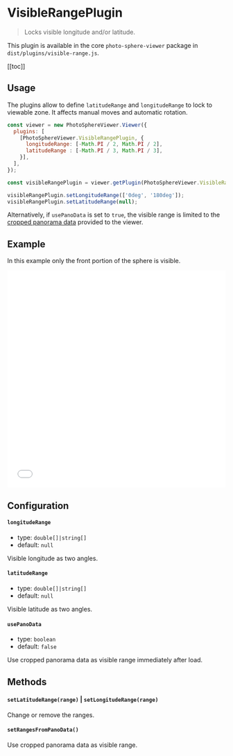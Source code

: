 # VisibleRangePlugin

<ApiButton page="PSV.plugins.VisibleRangePlugin.html"/>

> Locks visible longitude and/or latitude.

This plugin is available in the core `photo-sphere-viewer` package in `dist/plugins/visible-range.js`.

[[toc]]


## Usage

The plugins allow to define `latitudeRange` and `longitudeRange` to lock to viewable zone. It affects manual moves and automatic rotation.

```js
const viewer = new PhotoSphereViewer.Viewer({
  plugins: [
    [PhotoSphereViewer.VisibleRangePlugin, {
      longitudeRange: [-Math.PI / 2, Math.PI / 2],
      latitudeRange : [-Math.PI / 3, Math.PI / 3],
    }],
  ],
});

const visibleRangePlugin = viewer.getPlugin(PhotoSphereViewer.VisibleRangePlugin);

visibleRangePlugin.setLongitudeRange(['0deg', '180deg']);
visibleRangePlugin.setLatitudeRange(null);
```

Alternatively, if `usePanoData` is set to `true`, the visible range is limited to the [cropped panorama data](../guide/cropped-panorama.md#provide-cropping-data) provided to the viewer.

## Example

In this example only the front portion of the sphere is visible.

<iframe style="width: 100%; height: 500px;" src="//jsfiddle.net/mistic100/m2fw1oLd/embedded/result,js/dark" allowfullscreen="allowfullscreen" frameborder="0"></iframe>


## Configuration

#### `longitudeRange`
- type: `double[]|string[]`
- default: `null`

Visible longitude as two angles.

#### `latitudeRange`
- type: `double[]|string[]`
- default: `null`

Visible latitude as two angles.

#### `usePanoData`
- type: `boolean`
- default: `false`

Use cropped panorama data as visible range immediately after load.


## Methods

#### `setLatitudeRange(range)` | `setLongitudeRange(range)`

Change or remove the ranges.

#### `setRangesFromPanoData()`

Use cropped panorama data as visible range.
